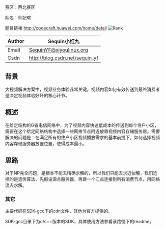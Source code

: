 赛区：西北赛区

队名：师妃暄

题目链接 http://codecraft.huawei.com/home/detail
![Rank](https://github.com/SequinYF/Future_Route/blob/master/rank.png)


| Author | Sequin小红九|
| ---------- | -----------|
| Email   | SequinYF@xiyoulinux.org   |
| Csdn    | http://blog.csdn.net/sequin_yf |

## 背景
大视频解决方案中，视频业务体验非常关键，视频内容如何有效传送到最终消费者是决定视频体验好坏的核心环节。
## 概述
在给定结构的G省电信网络中，为了视频内容快速低成本的传送到每个住户小区，需要在这个给定网络结构中选择一些网络节点附近放置视频内容存储服务器。需要解决的问题是：在满足所有的住户小区视频播放需求的基本前提下，如何选择视频内容存储服务器放置位置，使得成本最小。

## 思路
对于NP完全问题，是根本不能去精确求解的，所以我们只能去求近似解，我们选择的是遗传算法，先假设源点服务器，再建一个汇点连接到所有消费节点，用网络流去求解。

### 其它

主要代码在SDK-gcc下的cdn文件，其他为官方提供的。

SDK-gcc目录下为c/c++版本的SDK，具体使用方法参看该路径下的readme。


